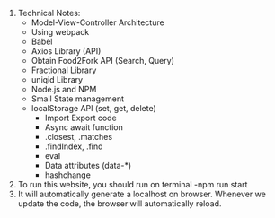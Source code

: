1. Technical Notes:
	- Model-View-Controller Architecture
	- Using webpack
	- Babel
	- Axios Library (API)
	- Obtain Food2Fork API (Search, Query)
	- Fractional Library
	- uniqid Library
	- Node.js and NPM
	- Small State management
	- localStorage API (set, get, delete)
		- Import Export code
		- Async await function
		- .closest, .matches
		- .findIndex, .find
		- eval
		- Data attributes (data-*)
		- hashchange
2. To run this website, you should run on terminal
	-npm run start
3. It will automatically generate a localhost on browser.
   Whenever we update the code, the browser will automatically reload.
